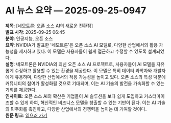 # AI 뉴스 요약 — 2025-09-25-0947

**제목**: [네모트론: 오픈 소스 AI의 새로운 전환점]  
**발표 시각**: 2025-09-25 06:45  
**분야**: 인공지능, 오픈 소스  
**요약**: NVIDIA가 발표한 '네모트론'은 오픈 소스 AI 모델로, 다양한 산업에서의 활용 가능성을 제시하고 있다. 이 모델은 사용자들이 쉽게 접근하고 수정할 수 있도록 설계되었다.  
**설명**: 네모트론은 NVIDIA의 최신 오픈 소스 AI 프로젝트로, 사용자들이 AI 모델을 자유롭게 수정하고 활용할 수 있는 환경을 제공한다. 이 모델은 특히 데이터 과학자와 개발자에게 유용하며, 다양한 산업에서의 적용 가능성을 높이고 있다. 오픈 소스의 특성 덕분에 커뮤니티의 참여가 활성화될 것으로 기대되며, 이는 AI 기술의 발전을 가속화할 수 있는 기회를 제공한다.  
**인사이트**: 오픈 소스 AI의 확산은 기업들이 AI 솔루션을 보다 쉽게 도입하고 커스터마이즈할 수 있게 하여, 혁신적인 비즈니스 모델을 창출할 수 있는 기반이 된다. 이는 AI 기술의 민주화를 촉진하고, 다양한 산업에서의 경쟁력을 높이는 데 기여할 것이다.  
**원문 링크**: [읽으러 가기](https://blogs.nvidia.com/blog/nemotron-open-source-ai/)